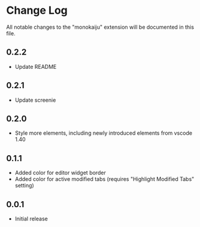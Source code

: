 # Change Log
All notable changes to the "monokaiju" extension will be documented in this file.

## 0.2.2
- Update README

## 0.2.1
- Update screenie

## 0.2.0
- Style more elements, including newly introduced elements from vscode 1.40

## 0.1.1
- Added color for editor widget border
- Added color for active modified tabs (requires "Highlight Modified Tabs" setting)

## 0.0.1
- Initial release
